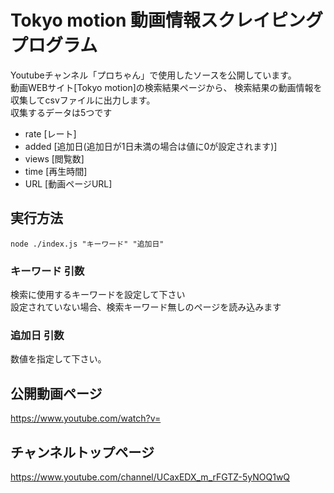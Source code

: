 # Tokyo motion 動画情報スクレイピング プログラム

Youtubeチャンネル「プロちゃん」で使用したソースを公開しています。<br>
動画WEBサイト[Tokyo motion]の検索結果ページから、
検索結果の動画情報を収集してcsvファイルに出力します。<br>
収集するデータは5つです<br>

- rate [レート]
- added [追加日(追加日が1日未満の場合は値に0が設定されます)]
- views [閲覧数]
- time [再生時間]
- URL [動画ページURL]

## 実行方法
`node ./index.js "キーワード" "追加日"　`

### キーワード 引数
検索に使用するキーワードを設定して下さい<br>
設定されていない場合、検索キーワード無しのページを読み込みます

### 追加日 引数
数値を指定して下さい。


## 公開動画ページ  
<https://www.youtube.com/watch?v=>  
  
## チャンネルトップページ  
<https://www.youtube.com/channel/UCaxEDX_m_rFGTZ-5yNOQ1wQ>
